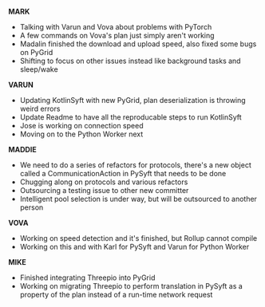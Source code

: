 **MARK**

- Talking with Varun and Vova about problems with PyTorch
- A few commands on Vova's plan just simply aren't working
- Madalin finished the download and upload speed, also fixed some bugs on PyGrid
- Shifting to focus on other issues instead like background tasks and sleep/wake

**VARUN**

- Updating KotlinSyft with new PyGrid, plan deserialization is throwing weird errors
- Update Readme to have all the reproducable steps to run KotlinSyft
- Jose is working on connection speed
- Moving on to the Python Worker next

**MADDIE**

- We need to do a series of refactors for protocols, there's a new object called a CommunicationAction in PySyft that needs to be done
- Chugging along on protocols and various refactors
- Outsourcing a testing issue to other new committer
- Intelligent pool selection is under way, but will be outsourced to another person

**VOVA**

- Working on speed detection and it's finished, but Rollup cannot compile
- Working on this and with Karl for PySyft and Varun for Python Worker

**MIKE**

- Finished integrating Threepio into PyGrid
- Working on migrating Threepio to perform translation in PySyft as a property of the plan instead of a run-time network request
